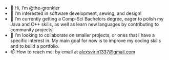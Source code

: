 - 👋 Hi, I’m @the-gronkler
- 👀 I’m interested in software development, sewing, and design!
- 🌱 I’m currently getting a Comp-Sci Bachelors degree, eager to polish my Java and C++ skills,
      as well as learn new languages by contributing to community projects!
- 💞️ I’m looking to collaborate on smaller projects, or ones that I have a specific interest in.
      My main goal for now is to improve my coding skills and to build a portfolio.
- 📫 How to reach me: by email at alexsvirin1337@gmail.com

<!---
the-gronkler/the-gronkler is a ✨ special ✨ repository because its `README.md` (this file) appears on your GitHub profile.
You can click the Preview link to take a look at your changes.
--->
